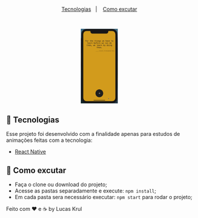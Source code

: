 <p align="center">
  <a href="#rocket-tecnologias">Tecnologias</a>&nbsp;&nbsp;&nbsp;|&nbsp;&nbsp;&nbsp;
  <a href="#-como-excutar">Como excutar</a>
</p>

<br>

<p align="center">
  <img alt="DotInversion" src=".github/dot_inversion.gif" width="20%">
</p>

## :rocket: Tecnologias

Esse projeto foi desenvolvido com a finalidade apenas para estudos de animações feitas com a tecnologia:

- [React Native](https://facebook.github.io/react-native/)

## 🤔 Como excutar

- Faça o clone ou download do projeto;
- Acesse as pastas separadamente e execute: `npm install`;
- Em cada pasta sera necessário executar: `npm start` para rodar o projeto;


Feito com ♥ e ☕ by Lucas Krul 